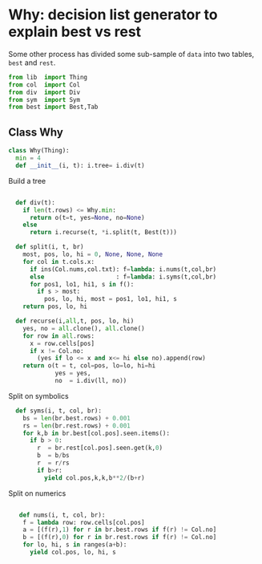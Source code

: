 
# Why: decision list generator to explain best vs rest
Some other process has divided some sub-sample of `data`
into two tables, `best` and `rest`.  


```py
from lib  import Thing
from col  import Col
from div  import Div
from sym  import Sym
from best import Best,Tab
```
## Class Why

```py
class Why(Thing):
  min = 4
  def __init__(i, t): i.tree= i.div(t)
```
Build a tree
```py

  def div(t): 
    if len(t.rows) <= Why.min:
      return o(t=t, yes=None, no=None)
    else
      return i.recurse(t, *i.split(t, Best(t)))

  def split(i, t, br)
    most, pos, lo, hi = 0, None, None, None
    for col in t.cols.x:
      if ins(Col.nums,col.txt): f=lambda: i.nums(t,col,br)
      else                    : f=lambda: i.syms(t,col,br)
      for pos1, lo1, hi1, s in f():
        if s > most:
          pos, lo, hi, most = pos1, lo1, hi1, s
    return pos, lo, hi

  def recurse(i,all,t, pos, lo, hi)
    yes, no = all.clone(), all.clone()
    for row in all.rows:
      x = row.cells[pos]
      if x != Col.no:
        (yes if lo <= x and x<= hi else no).append(row)
    return o(t = t, col=pos, lo=lo, hi=hi
             yes = yes,
             no  = i.div(ll, no))
```
Split on symbolics
```py
  def syms(i, t, col, br):
    bs = len(br.best.rows) + 0.001
    rs = len(br.rest.rows) + 0.001
    for k,b in br.best[col.pos].seen.items():
      if b > 0:
        r  = br.rest[col.pos].seen.get(k,0)
        b  = b/bs
        r  = r/rs
        if b>r:
          yield col.pos,k,k,b**2/(b+r)
```
Split on numerics
```py

   def nums(i, t, col, br):
    f = lambda row: row.cells[col.pos]
    a = [(f(r),1) for r in br.best.rows if f(r) != Col.no]
    b = [(f(r),0) for r in br.rest.rows if f(r) != Col.no]
    for lo, hi, s in ranges(a+b):
      yield col.pos, lo, hi, s
```
